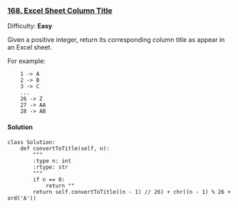 ### [168\. Excel Sheet Column Title](https://leetcode.com/problems/excel-sheet-column-title/description/)

Difficulty: **Easy**


Given a positive integer, return its corresponding column title as appear in an Excel sheet.

For example:

```
    1 -> A
    2 -> B
    3 -> C
    ...
    26 -> Z
    27 -> AA
    28 -> AB
```


#### Solution
```
class Solution:
    def convertToTitle(self, n):
        """
        :type n: int
        :rtype: str
        """
        if n == 0:
            return ""
        return self.convertToTitle((n - 1) // 26) + chr((n - 1) % 26 + ord('A'))
                                   
```
